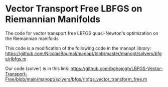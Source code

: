 # Vector Transport Free LBFGS on Riemannian Manifolds

The code for vector transport free LBFGS quasi-Newton's optimization on the Riemannian manifolds

This code is a modification of the following code in the manopt library: https://github.com/NicolasBoumal/manopt/blob/master/manopt/solvers/bfgs/rlbfgs.m

Our code (solver) is in this link: https://github.com/bghojogh/LBFGS-Vector-Transport-Free/blob/main/manopt/solvers/bfgs/rlbfgs_vector_transform_free.m

